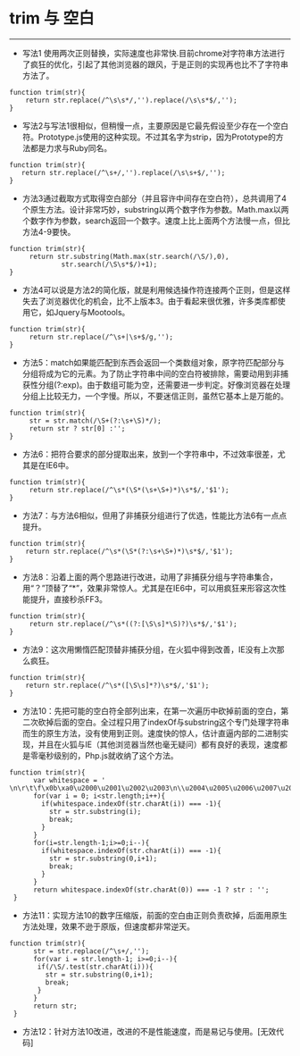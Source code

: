 # trim 与 空白


----------


 - 写法1
 使用两次正则替换，实际速度也非常快.目前chrome对字符串方法进行了疯狂的优化，引起了其他浏览器的跟风，于是正则的实现再也比不了字符串方法了。
 

   
```
function trim(str){
    return str.replace(/^\s\s*/,'').replace(/\s\s*$/,'');
}
```


 - 写法2与写法1很相似，但稍慢一点，主要原因是它最先假设至少存在一个空白符。Prototype.js使用的这种实现。不过其名字为strip，因为Prototype的方法都是力求与Ruby同名。
 

   
```
function trim(str){
   return str.replace(/^\s+/,'').replace(/\s\s+$/,'');
}
```

    
 - 方法3通过截取方式取得空白部分（并且容许中间存在空白符），总共调用了4个原生方法。设计非常巧妙，substring以两个数字作为参数。Math.max以两个数字作为参数，search返回一个数字。速度上比上面两个方法慢一点，但比方法4-9要快。

   
```
function trim(str){
     return str.substring(Math.max(str.search(/\S/),0),
             str.search(/\S\s*$/)+1);
}
```


 - 方法4可以说是方法2的简化版，就是利用候选操作符连接两个正则，但是这样失去了浏览器优化的机会，比不上版本3。由于看起来很优雅，许多类库都使用它，如Jquery与Mootools。

   
```
function trim(str){
     return str.replace(/^\s+|\s+$/g,'');
}
```


 - 方法5：match如果能匹配到东西会返回一个类数组对象，原字符匹配部分与分组将成为它的元素。为了防止字符串中间的空白符被排除，需要动用到非捕获性分组(?:exp)。由于数组可能为空，还需要进一步判定。好像浏览器在处理分组上比较无力，一个字慢。所以，不要迷信正则，虽然它基本上是万能的。

  
```
function trim(str){
     str = str.match(/\S+(?:\s+\S)*/);
     return str ? str[0] :''; 
}
```

    

 - 方法6：把符合要求的部分提取出来，放到一个字符串中，不过效率很差，尤其是在IE6中。
 

    
```
function trim(str){
     return str.replace(/^\s*(\S*(\s+\S+)*)\s*$/,'$1');
}
```

    

 - 方法7：与方法6相似，但用了非捕获分组进行了优选，性能比方法6有一点点提升。
 

```
function trim(str){
    return str.replace(/^\s*(\S*(?:\s+\S+)*)\s*$/,'$1');
}
```


 - 方法8：沿着上面的两个思路进行改进，动用了非捕获分组与字符串集合，用“？”顶替了“*”，效果非常惊人。尤其是在IE6中，可以用疯狂来形容这次性能提升，直接秒杀FF3。
 

   
```
function trim(str){
     return str.replace(/^\s*((?:[\S\s]*\S)?)\s*$/,'$1');
}
```


 - 方法9：这次用懒惰匹配顶替非捕获分组，在火狐中得到改善，IE没有上次那么疯狂。
 

   
```
function trim(str){
    return str.replace(/^\s*([\S\s]*?)\s*$/,'$1');
}
```


 - 方法10：先把可能的空白符全部列出来，在第一次遍历中砍掉前面的空白，第二次砍掉后面的空白。全过程只用了indexOf与substring这个专门处理字符串而生的原生方法，没有使用到正则。速度快的惊人，估计直逼内部的二进制实现，并且在火狐与IE（其他浏览器当然也毫无疑问）都有良好的表现，速度都是零毫秒级别的，Php.js就收纳了这个方法。
 

   
```
function trim(str){
      var whitespace = ' \n\r\t\f\x0b\xa0\u2000\u2001\u2002\u2003\n\\u2004\u2005\u2006\u2007\u2008\u2009\u200a\u200b\u2028\u2029\u3000';
      for(var i = 0; i<str.length;i++){
        if(whitespace.indexOf(str.charAt(i)) === -1){
          str = str.substring(i);
          break;
        }
      }
      for(i=str.length-1;i>=0;i--){
        if(whitespace.indexOf(str.charAt(i)) === -1){
          str = str.substring(0,i+1);
          break;
        }
      }
      return whitespace.indexOf(str.charAt(0)) === -1 ? str : '';
 }
```

    

 - 方法11：实现方法10的数字压缩版，前面的空白由正则负责砍掉，后面用原生方法处理，效果不逊于原版，但速度都非常逆天。
 

    
```
function trim(str){
      str = str.replace(/^\s+/,'');
      for(var i = str.length-1; i>=0;i--){
       if(/\S/.test(str.charAt(i))){
         str = str.substring(0,i+1);
         break;
       }
      }
      return str;
 }
```

    

 -  方法12：针对方法10改进，改进的不是性能速度，而是易记与使用。[无效代码]
 

    
<!-- ```
function trim(str){
      var m = str.length;
      for(var i = -1;str.charCodeAt(++i)<=32;)
      for(var j = m-1;j>i && str.charCodeAt(j) <= 32; j--)
      return str.slice(i,j+1);
}
``` -->

